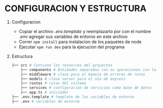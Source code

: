 # CONFIGURACION Y ESTRUCTURA
1. Configuracion

    - Copiar el archivo *.env.template* y reemplazarlo por con el nombre *.env* agregar sus variables de entorno en este archivo
    - Correr ```npm install``` para instalacion de los paquetes de node
    - Ejecutar ```npm run dev``` para la ejecucion del programa
2. Estructura

    ```bash
    ├── src # Contiene los resources del proyectos
        ├── components # Entidades separadas con su operaciones con la base de datos y controladores
        ├── middleware # clase para el manejo de errores de rutas
        ├── models # clase server para el uso de express
        ├── routes # rutas del sistema
        ├── services # configuracion de servicios como base de datos
        ├── app.ts # iniciador
    ├── .env.template # template de las variables de entorno
    ├── .env # variables de entorno
    ```
